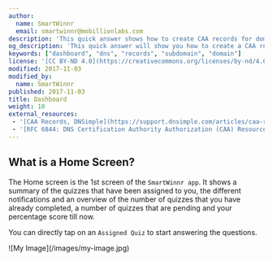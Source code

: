 ```yaml
---
author:
  name: SmartWinnr
  email: smartwinnr@mobillionlabs.com
description: 'This quick answer shows how to create CAA records for domains and subdomains.'
og_description: 'This quick answer will show you how to create a CAA record for domains and subdomains'
keywords: ["dashboard", "dns", "records", "subdomain", "domain"]
license: '[CC BY-ND 4.0](https://creativecommons.org/licenses/by-nd/4.0)'
modified: 2017-11-03
modified_by:
  name: SmartWinnr
published: 2017-11-03
title: Dashboard
weight: 10
external_resources:
 - '[CAA Records, DNSimple](https://support.dnsimple.com/articles/caa-record/)'
 - '[RFC 6844: DNS Certification Authority Authorization (CAA) Resource Record](https://tools.ietf.org/html/rfc6844)'
---
```


## What is a Home Screen?
The Home screen is the 1st screen of the `SmartWinnr app`. It shows a summary of the quizzes that have been assigned to you, the different notifications and an overview of the number of quizzes that you have already completed, a number of quizzes that are pending and your percentage score till now.

You can directly tap on an `Assigned Quiz` to start answering the questions.

<span class="my-gallery">
![My Image](/images/my-image.jpg)
</span>
